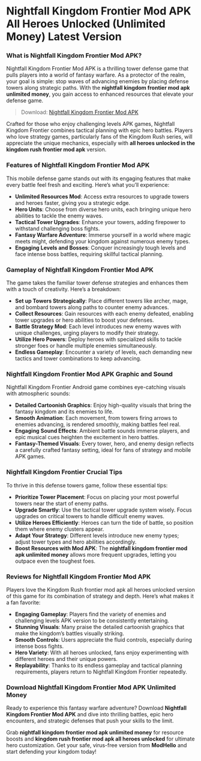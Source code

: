 # Nightfall Kingdom Frontier Mod APK All Heroes Unlocked (Unlimited Money) Latest Version

### What is Nightfall Kingdom Frontier Mod APK?

Nightfall Kingdom Frontier Mod APK is a thrilling tower defense game that pulls players into a world of fantasy warfare. As a protector of the realm, your goal is simple: stop waves of advancing enemies by placing defense towers along strategic paths. With the **nightfall kingdom frontier mod apk unlimited money**, you gain access to enhanced resources that elevate your defense game.

>Download: [Nightfall Kingdom Frontier Mod APK](https://modhello.com/nightfall-kingdom-frontier/)

Crafted for those who enjoy challenging levels APK games, Nightfall Kingdom Frontier combines tactical planning with epic hero battles. Players who love strategy games, particularly fans of the Kingdom Rush series, will appreciate the unique mechanics, especially with **all heroes unlocked in the kingdom rush frontier mod apk** version.

### Features of Nightfall Kingdom Frontier Mod APK

This mobile defense game stands out with its engaging features that make every battle feel fresh and exciting. Here’s what you’ll experience:

- **Unlimited Resources Mod**: Access extra resources to upgrade towers and heroes faster, giving you a strategic edge.
- **Hero Units**: Choose from diverse hero units, each bringing unique hero abilities to tackle the enemy waves.
- **Tactical Tower Upgrades**: Enhance your towers, adding firepower to withstand challenging boss fights.
- **Fantasy Warfare Adventure**: Immerse yourself in a world where magic meets might, defending your kingdom against numerous enemy types.
- **Engaging Levels and Bosses**: Conquer increasingly tough levels and face intense boss battles, requiring skillful tactical planning.

### Gameplay of Nightfall Kingdom Frontier Mod APK

The game takes the familiar tower defense strategies and enhances them with a touch of creativity. Here’s a breakdown:

- **Set up Towers Strategically**: Place different towers like archer, mage, and bombard towers along paths to counter enemy advances.
- **Collect Resources**: Gain resources with each enemy defeated, enabling tower upgrades or hero abilities to boost your defenses.
- **Battle Strategy Mod**: Each level introduces new enemy waves with unique challenges, urging players to modify their strategy.
- **Utilize Hero Powers**: Deploy heroes with specialized skills to tackle stronger foes or handle multiple enemies simultaneously.
- **Endless Gameplay**: Encounter a variety of levels, each demanding new tactics and tower combinations to keep advancing.

### Nightfall Kingdom Frontier Mod APK Graphic and Sound

Nightfall Kingdom Frontier Android game combines eye-catching visuals with atmospheric sounds:

- **Detailed Cartoonish Graphics**: Enjoy high-quality visuals that bring the fantasy kingdom and its enemies to life.
- **Smooth Animation**: Each movement, from towers firing arrows to enemies advancing, is rendered smoothly, making battles feel real.
- **Engaging Sound Effects**: Ambient battle sounds immerse players, and epic musical cues heighten the excitement in hero battles.
- **Fantasy-Themed Visuals**: Every tower, hero, and enemy design reflects a carefully crafted fantasy setting, ideal for fans of strategy and mobile APK games.

### Nightfall Kingdom Frontier Crucial Tips

To thrive in this defense towers game, follow these essential tips:

- **Prioritize Tower Placement**: Focus on placing your most powerful towers near the start of enemy paths.
- **Upgrade Smartly**: Use the tactical tower upgrade system wisely. Focus upgrades on critical towers to handle difficult enemy waves.
- **Utilize Heroes Efficiently**: Heroes can turn the tide of battle, so position them where enemy clusters appear.
- **Adapt Your Strategy**: Different levels introduce new enemy types; adjust tower types and hero abilities accordingly.
- **Boost Resources with Mod APK**: The **nightfall kingdom frontier mod apk unlimited money** allows more frequent upgrades, letting you outpace even the toughest foes.

### Reviews for Nightfall Kingdom Frontier Mod APK

Players love the Kingdom Rush frontier mod apk all heroes unlocked version of this game for its combination of strategy and depth. Here’s what makes it a fan favorite:

- **Engaging Gameplay**: Players find the variety of enemies and challenging levels APK version to be consistently entertaining.
- **Stunning Visuals**: Many praise the detailed cartoonish graphics that make the kingdom’s battles visually striking.
- **Smooth Controls**: Users appreciate the fluid controls, especially during intense boss fights.
- **Hero Variety**: With all heroes unlocked, fans enjoy experimenting with different heroes and their unique powers.
- **Replayability**: Thanks to its endless gameplay and tactical planning requirements, players return to Nightfall Kingdom Frontier repeatedly.

### Download Nightfall Kingdom Frontier Mod APK Unlimited Money

Ready to experience this fantasy warfare adventure? Download **Nightfall Kingdom Frontier Mod APK** and dive into thrilling battles, epic hero encounters, and strategic defenses that push your skills to the limit. 

Grab **nightfall kingdom frontier mod apk unlimited money** for resource boosts and **kingdom rush frontier mod apk all heroes unlocked** for ultimate hero customization. Get your safe, virus-free version from **ModHello** and start defending your kingdom today!
